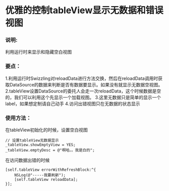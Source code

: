 # 优雅的控制tableView显示无数据和错误视图


### 说明:

利用运行时来显示和隐藏空白视图

### 要点：

1.利用运行时Swizzling对reloadData进行方法交换，然后在reloadData调用时获取DataSource的数据来判断是否有数据要显示。如果没有就显示无数据空视图。
2.tableView设置DataSource的委托人会走一次reloadData，这个时候数据是空的，我们可以利用这个先显示一个加载视图。
3.这里无数据只是简单的显示一个label，如果想定制请自己动手
4.访问出错视图只在无数据的状态显示


### 使用方法：

在tableView初始化的时候，设置空白视图

    // 设置tableView无数据显示
    _tableView.showEmptyView = YES;
    _tableView.emptyDesc = @"啊哈。。我是白的";

在访问数据出错的时候

	[self.tableView errorWithRefreshBlock:^{
        NSLog(@"-----我要刷新");
        [self.tableView reloadData];
    }];
